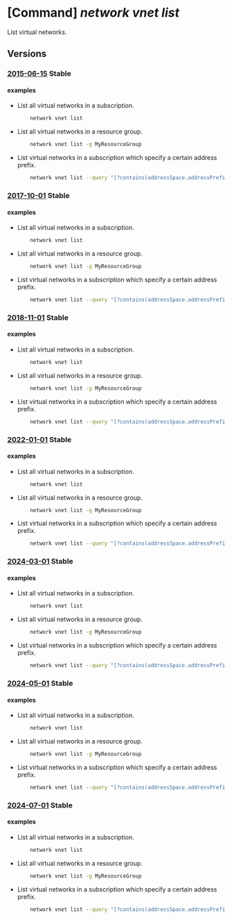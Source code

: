 # [Command] _network vnet list_

List virtual networks.

## Versions

### [2015-06-15](/Resources/mgmt-plane/L3N1YnNjcmlwdGlvbnMve30vcHJvdmlkZXJzL21pY3Jvc29mdC5uZXR3b3JrL3ZpcnR1YWxuZXR3b3Jrcw==/2015-06-15.xml) **Stable**

<!-- mgmt-plane /subscriptions/{}/providers/microsoft.network/virtualnetworks 2015-06-15 -->
<!-- mgmt-plane /subscriptions/{}/resourcegroups/{}/providers/microsoft.network/virtualnetworks 2015-06-15 -->

#### examples

- List all virtual networks in a subscription.
    ```bash
        network vnet list
    ```

- List all virtual networks in a resource group.
    ```bash
        network vnet list -g MyResourceGroup
    ```

- List virtual networks in a subscription which specify a certain address prefix.
    ```bash
        network vnet list --query "[?contains(addressSpace.addressPrefixes, '10.0.0.0/16')]"
    ```

### [2017-10-01](/Resources/mgmt-plane/L3N1YnNjcmlwdGlvbnMve30vcHJvdmlkZXJzL21pY3Jvc29mdC5uZXR3b3JrL3ZpcnR1YWxuZXR3b3Jrcw==/2017-10-01.xml) **Stable**

<!-- mgmt-plane /subscriptions/{}/providers/microsoft.network/virtualnetworks 2017-10-01 -->
<!-- mgmt-plane /subscriptions/{}/resourcegroups/{}/providers/microsoft.network/virtualnetworks 2017-10-01 -->

#### examples

- List all virtual networks in a subscription.
    ```bash
        network vnet list
    ```

- List all virtual networks in a resource group.
    ```bash
        network vnet list -g MyResourceGroup
    ```

- List virtual networks in a subscription which specify a certain address prefix.
    ```bash
        network vnet list --query "[?contains(addressSpace.addressPrefixes, '10.0.0.0/16')]"
    ```

### [2018-11-01](/Resources/mgmt-plane/L3N1YnNjcmlwdGlvbnMve30vcHJvdmlkZXJzL21pY3Jvc29mdC5uZXR3b3JrL3ZpcnR1YWxuZXR3b3Jrcw==/2018-11-01.xml) **Stable**

<!-- mgmt-plane /subscriptions/{}/providers/microsoft.network/virtualnetworks 2018-11-01 -->
<!-- mgmt-plane /subscriptions/{}/resourcegroups/{}/providers/microsoft.network/virtualnetworks 2018-11-01 -->

#### examples

- List all virtual networks in a subscription.
    ```bash
        network vnet list
    ```

- List all virtual networks in a resource group.
    ```bash
        network vnet list -g MyResourceGroup
    ```

- List virtual networks in a subscription which specify a certain address prefix.
    ```bash
        network vnet list --query "[?contains(addressSpace.addressPrefixes, '10.0.0.0/16')]"
    ```

### [2022-01-01](/Resources/mgmt-plane/L3N1YnNjcmlwdGlvbnMve30vcHJvdmlkZXJzL21pY3Jvc29mdC5uZXR3b3JrL3ZpcnR1YWxuZXR3b3Jrcw==/2022-01-01.xml) **Stable**

<!-- mgmt-plane /subscriptions/{}/providers/microsoft.network/virtualnetworks 2022-01-01 -->
<!-- mgmt-plane /subscriptions/{}/resourcegroups/{}/providers/microsoft.network/virtualnetworks 2022-01-01 -->

#### examples

- List all virtual networks in a subscription.
    ```bash
        network vnet list
    ```

- List all virtual networks in a resource group.
    ```bash
        network vnet list -g MyResourceGroup
    ```

- List virtual networks in a subscription which specify a certain address prefix.
    ```bash
        network vnet list --query "[?contains(addressSpace.addressPrefixes, '10.0.0.0/16')]"
    ```

### [2024-03-01](/Resources/mgmt-plane/L3N1YnNjcmlwdGlvbnMve30vcHJvdmlkZXJzL21pY3Jvc29mdC5uZXR3b3JrL3ZpcnR1YWxuZXR3b3Jrcw==/2024-03-01.xml) **Stable**

<!-- mgmt-plane /subscriptions/{}/providers/microsoft.network/virtualnetworks 2024-03-01 -->
<!-- mgmt-plane /subscriptions/{}/resourcegroups/{}/providers/microsoft.network/virtualnetworks 2024-03-01 -->

#### examples

- List all virtual networks in a subscription.
    ```bash
        network vnet list
    ```

- List all virtual networks in a resource group.
    ```bash
        network vnet list -g MyResourceGroup
    ```

- List virtual networks in a subscription which specify a certain address prefix.
    ```bash
        network vnet list --query "[?contains(addressSpace.addressPrefixes, '10.0.0.0/16')]"
    ```

### [2024-05-01](/Resources/mgmt-plane/L3N1YnNjcmlwdGlvbnMve30vcHJvdmlkZXJzL21pY3Jvc29mdC5uZXR3b3JrL3ZpcnR1YWxuZXR3b3Jrcw==/2024-05-01.xml) **Stable**

<!-- mgmt-plane /subscriptions/{}/providers/microsoft.network/virtualnetworks 2024-05-01 -->
<!-- mgmt-plane /subscriptions/{}/resourcegroups/{}/providers/microsoft.network/virtualnetworks 2024-05-01 -->

#### examples

- List all virtual networks in a subscription.
    ```bash
        network vnet list
    ```

- List all virtual networks in a resource group.
    ```bash
        network vnet list -g MyResourceGroup
    ```

- List virtual networks in a subscription which specify a certain address prefix.
    ```bash
        network vnet list --query "[?contains(addressSpace.addressPrefixes, '10.0.0.0/16')]"
    ```

### [2024-07-01](/Resources/mgmt-plane/L3N1YnNjcmlwdGlvbnMve30vcHJvdmlkZXJzL21pY3Jvc29mdC5uZXR3b3JrL3ZpcnR1YWxuZXR3b3Jrcw==/2024-07-01.xml) **Stable**

<!-- mgmt-plane /subscriptions/{}/providers/microsoft.network/virtualnetworks 2024-07-01 -->
<!-- mgmt-plane /subscriptions/{}/resourcegroups/{}/providers/microsoft.network/virtualnetworks 2024-07-01 -->

#### examples

- List all virtual networks in a subscription.
    ```bash
        network vnet list
    ```

- List all virtual networks in a resource group.
    ```bash
        network vnet list -g MyResourceGroup
    ```

- List virtual networks in a subscription which specify a certain address prefix.
    ```bash
        network vnet list --query "[?contains(addressSpace.addressPrefixes, '10.0.0.0/16')]"
    ```

